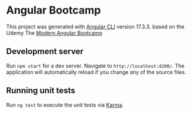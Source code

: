 # Angular Bootcamp

This project was generated with [Angular CLI](https://github.com/angular/angular-cli) version 17.3.3. based on the Udemy The  [Modern Angular Bootcamp](https://www.udemy.com/course/the-modern-angular-bootcamp/?couponCode=ST8MT101424)

## Development server

Run `npm start` for a dev server. Navigate to `http://localhost:4200/`. The application will automatically reload if you change any of the source files.


## Running unit tests

Run `ng test` to execute the unit tests via [Karma](https://karma-runner.github.io).

